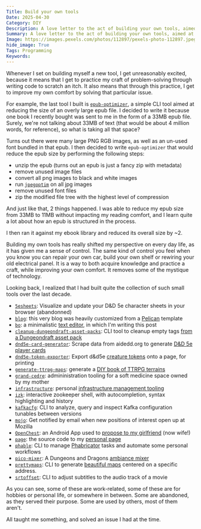 ```yaml
---
Title: Build your own tools
Date: 2025-04-30
Category: DIY
Description: A love letter to the act of building your own tools, aimed at solving your own problems.
Summary: A love letter to the act of building your own tools, aimed at solving your own problems.
Image: https://images.pexels.com/photos/112897/pexels-photo-112897.jpeg?auto=compress&cs=tinysrgb&w=1260&h=750&dpr=1
hide_image: True
Tags: Programming
Keywords:
---
```


Whenever I set on building myself a new tool, I get unreasonably excited, because it means that I get to practice my craft of problem-solving through writing code to scratch
an itch. It also means that through this practice, I get to improve my own comfort by solving that particular issue.

For example, the last tool I built is [`epub-optimizer`](https://github.com/brouberol/epub-optimizer), a simple CLI tool aimed at reducing the size of an overly large epub file.
I decided to write it because one book I recently bought was sent to me in the form of a 33MB epub file. Surely, we're not talking about 33MB of text (that would be about 4 million words, for reference),
so what is taking all that space?

Turns out there were many large PNG RGB images, as well as an un-used font bundled in that epub. I then decided to write `epub-optimizer` that would reduce the epub size by performing the following steps:

- unzip the epub (turns out an epub is just a fancy zip with metadata)
- remove unused image files
- convert all png images to black and white images
- run [`jpegoptim`](https://www.mankier.com/1/jpegoptim) on all jpg images
- remove unused font files
- zip the modified file tree with the highest level of compression

And just like that, 2 things happened. I was able to reduce my epub size from 33MB to 11MB without impacting my reading comfort, and I learn quite a lot about how an epub is structured in the process.

I then ran it against my ebook library and reduced its overall size by ~2.

Building my own tools has really shifted my perspective on every day life, as it has given me a sense of control. The same kind of control you feel when you know you can repair your own car, build your own shelf or
rewiring your old electrical panel. It is a way to both acquire knowledge and practice a craft, while improving your own comfort. It removes some of the mystique of technology.

Looking back, I realized that I had built quite the collection of such small tools over the last decade.

- [`5esheets`](https://github.com/brouberol/5esheets):  Visualize and update your D&D 5e character sheets in your browser (abandonned)
- [`blog`](https://github.com/brouberol/blog): this very blog was heavily customized from a [Pelican](https://pelican.readthedocs.org) template
- [`bo`](https://github.com/brouberol/bo): a minimalistic [text editor](https://blog.balthazar-rouberol.com/metaprocrastinating-on-writing-a-book-by-writing-a-text-editor), in which I'm writing this post
- [`cleanup-dungeondraft-asset-packs`](https://github.com/brouberol/cleanup-dungeondraft-asset-packs): CLI tool to cleanup empty tags [from a Dungeondraft asset pack](https://blog.balthazar-rouberol.com/cleaning-up-the-dungeondraft-tag-list)
- [`dnd5e-card-generator`](https://github.com/brouberol/dnd5e-card-generator): Scrape data from aidedd.org to generate [D&D 5e player cards](https://blog.balthazar-rouberol.com/my-dungeon-master-toolkit#spell-cards)
- [`dnd5e-token-exporter`](https://github.com/brouberol/dnd5e-token-exporter):  Export d&d5e [creature tokens](https://blog.balthazar-rouberol.com/my-dungeon-master-toolkit#physical-tokens) onto a page, for printing
- [`generate-ttrpg-maps`](https://blog.balthazar-rouberol.com/making-a-diy-book-of-terrains): generate a [DIY book of TTRPG terrains](https://blog.balthazar-rouberol.com/making-a-diy-book-of-terrains)
- [`grand-cedre`](https://github.com/brouberol/grand-cedre): admininistration tooling for a soft medicine space owned by my mother
- [`infrastructure`](https://github.com/brouberol/infrastructure): personal [infrastructure management tooling](https://blog.balthazar-rouberol.com/managing-my-infra-like-its-2019)
- [`izk`](https://github.com/brouberol/izk): interactive zookeeper shell, with autocompletion, syntax highlighting and history
- [`kafkacfg`](https://github.com/brouberol/kafkacfg): CLI to analyze, query and inspect Kafka configuration tunables between versions
- [`mojo`](https://github.com/brouberol/mojo): Get notified by email when new positions of interest open up at Mozilla
- [`OpenChest`](https://github.com/brouberol/OpenChest): an Android App used to [propose to my girlfriend](https://blog.balthazar-rouberol.com/my-diy-proposal) (now wife!)
- [`page`](https://github.com/brouberol/page): the source code to my [personal page](https://balthazar-rouberol.com)
- [`phable`](https://github.com/brouberol/phable): CLI to manage [Phabricator](https://phabricator.wikimedia.org/) tasks and automate some personal workflows
- [`pico-mixer`](https://github.com/brouberol/pico-mixer): A Dungeons and Dragons [ambiance mixer](https://blog.balthazar-rouberol.com/my-diy-dungeons-and-dragons-ambiance-mixer)
- [`prettymaps`](https://github.com/brouberol/prettymaps): CLI to generate [beautiful maps](https://blog.balthazar-rouberol.com/generating-pretty-maps-ready-to-be-gift-wrapped) centered on a specific address.
- [`srtoffset`](https://github.com/brouberol/srtoffset): CLI to adjust subtitles to the audio track of a movie

As you can see, some of these are work-related, some of these are for hobbies or personal life, or somewhere in between. Some are abandoned, as they served their purpose.
Some are used by others, most of them aren't.

All taught me something, and solved an issue I had at the time.

